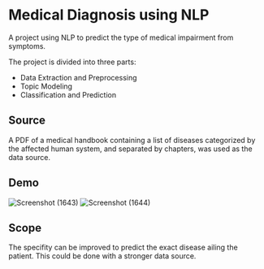 # Medical Diagnosis using NLP
A project using NLP to predict the type of medical impairment from symptoms.

The project is divided into three parts:
- Data Extraction and Preprocessing
- Topic Modeling
- Classification and Prediction

## Source
A PDF of a medical handbook containing a list of diseases categorized by the affected human system, and separated by chapters, was used as the data source.

## Demo
![Screenshot (1643)](https://github.com/aksh-030/Medical-Diagnosis-NLP/assets/74759004/64180af5-5e59-49d1-bdf8-c350e3713cad)
![Screenshot (1644)](https://github.com/aksh-030/Medical-Diagnosis-NLP/assets/74759004/e3c372b8-6f12-47df-934a-4efaf7c975cc)

## Scope
The specifity can be improved to predict the exact disease ailing the patient. This could be done with a stronger data source.

